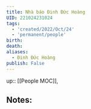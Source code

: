 ```yaml
---
title: Nhà báo Đinh Đức Hoàng
UID: 221024231024
tags:
  - 'created/2022/Oct/24'
  - 'permanent/people'
birth:
death:
aliases:
  - Đinh Đức Hoàng
publish: False
---
```

up:: [[People MOC]],

## Notes:

